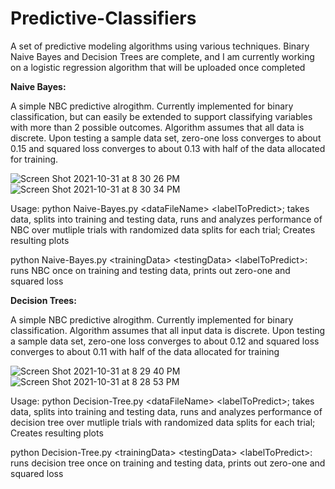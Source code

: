 # Predictive-Classifiers
A set of predictive modeling algorithms using various techniques. Binary Naive Bayes and Decision Trees are complete, and I am currently working on a logistic regression algorithm that will be uploaded once completed

**Naive Bayes:**

A simple NBC predictive alrogithm. Currently implemented for binary classification, but can easily be extended to support classifying variables 
with more than 2 possible outcomes. Algorithm assumes that all data is discrete. Upon testing a sample data set, zero-one loss converges to about 0.15 and squared loss converges to about 0.13 with half of the data allocated for training.

![Screen Shot 2021-10-31 at 8 30 26 PM](https://user-images.githubusercontent.com/54636576/139606825-45923860-224f-4d42-9456-daf4cadbd216.png)
![Screen Shot 2021-10-31 at 8 30 34 PM](https://user-images.githubusercontent.com/54636576/139606822-c1c1bfea-ebd4-4e09-8f5b-ef8bf779aa72.png)

Usage: python Naive-Bayes.py \<dataFileName\> \<labelToPredict\>; takes data, splits into training and testing data, runs and analyzes performance of NBC over mutliple trials with randomized data splits for each trial; Creates resulting plots

python Naive-Bayes.py \<trainingData\> \<testingData\> \<labelToPredict\>: runs NBC once on training and testing data, prints out zero-one and squared loss


**Decision Trees:**

A simple NBC predictive alrogithm. Currently implemented for binary classification. Algorithm assumes that all input data is discrete. Upon testing a sample data set, zero-one loss converges to about 0.12 and squared loss converges to about 0.11 with half of the data allocated for training

![Screen Shot 2021-10-31 at 8 29 40 PM](https://user-images.githubusercontent.com/54636576/139606772-ebea2b7a-aaab-4515-befb-f47d028ce9de.png)
![Screen Shot 2021-10-31 at 8 28 53 PM](https://user-images.githubusercontent.com/54636576/139606773-94c0e50c-f00f-4a9b-97db-69ec44c92698.png)

Usage: python Decision-Tree.py \<dataFileName\> \<labelToPredict\>; takes data, splits into training and testing data, runs and analyzes performance of decision tree over mutliple trials with randomized data splits for each trial; Creates resulting plots

python Decision-Tree.py \<trainingData\> \<testingData\> \<labelToPredict\>: runs decision tree once on training and testing data, prints out zero-one and squared loss


